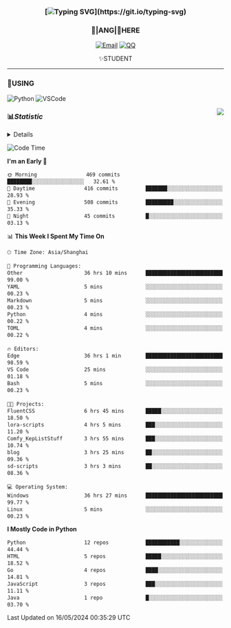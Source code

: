<div align="center">


### [![Typing SVG](https://readme-typing-svg.herokuapp.com?size=25&duration=2500&color=8C43EA&vCenter=true&width=200&height=40&lines=%F0%9F%8C%B1ANGJustinl%F0%9F%8C%B1+!)](https://git.io/typing-svg)


### 🥛|**ANG**|🥛HERE



[![Email](https://img.shields.io/badge/Email-ANGJustin@163.com-6A5ACD?style=flat-square&logoColor=fff)](mailto:ANGJustinl@163.com)
[![QQ](https://img.shields.io/badge/QQ-77139032-98FB98?style=flat-square&logoColor=fff)](https://qm.qq.com/cgi-bin/qm/qr?k=mcs-cON_aPNfc3hO8-H7lWJHDX-5nKr7&noverify=0)




✨STUDENT 

</div>

---

### 🎨USING

![Python](https://img.shields.io/badge/-Python-blue?style=flat-square&logo=Python&logoColor=fff)
![VSCode](https://img.shields.io/badge/-VSCode-blue?style=flat-square&logo=visualstudiocode&logoColor=fff)


<a href="#">
  <img align="right" src="https://github-readme-stats.vercel.app/api?username=ANGJustinl&count_private=true&show_icons=true&hide_border=true&bg_color=15,f2f7fd,E0EAFC" />
</a>




### 📊*Statistic* 

<details>

<p align="center">
   <img src="github-metrics.svg" alt="typing-svg">
</p>

[![Github activity graph](https://github-readme-activity-graph.angforever.top/graph?username=ANGJustinl&theme=dracula)](https://github.com/ANGJustinl/ANGJustinl)
![image](https://github.com/ANGJustinl/ANGJustinl/assets/96008766/f6c957b8-b907-482a-8804-4c1f944d4b60)
</details>

<!--START_SECTION:waka-->
![Code Time](http://img.shields.io/badge/Code%20Time-86%20hrs%2043%20mins-blue)

**I'm an Early 🐤** 

```text
🌞 Morning                469 commits         ████████░░░░░░░░░░░░░░░░░   32.61 % 
🌆 Daytime                416 commits         ███████░░░░░░░░░░░░░░░░░░   28.93 % 
🌃 Evening                508 commits         █████████░░░░░░░░░░░░░░░░   35.33 % 
🌙 Night                  45 commits          █░░░░░░░░░░░░░░░░░░░░░░░░   03.13 % 
```


📊 **This Week I Spent My Time On** 

```text
🕑︎ Time Zone: Asia/Shanghai

💬 Programming Languages: 
Other                    36 hrs 10 mins      █████████████████████████   99.00 % 
YAML                     5 mins              ░░░░░░░░░░░░░░░░░░░░░░░░░   00.23 % 
Markdown                 5 mins              ░░░░░░░░░░░░░░░░░░░░░░░░░   00.23 % 
Python                   4 mins              ░░░░░░░░░░░░░░░░░░░░░░░░░   00.22 % 
TOML                     4 mins              ░░░░░░░░░░░░░░░░░░░░░░░░░   00.22 % 

🔥 Editors: 
Edge                     36 hrs 1 min        █████████████████████████   98.59 % 
VS Code                  25 mins             ░░░░░░░░░░░░░░░░░░░░░░░░░   01.18 % 
Bash                     5 mins              ░░░░░░░░░░░░░░░░░░░░░░░░░   00.23 % 

🐱‍💻 Projects: 
FluentCSS                6 hrs 45 mins       █████░░░░░░░░░░░░░░░░░░░░   18.50 % 
lora-scripts             4 hrs 5 mins        ███░░░░░░░░░░░░░░░░░░░░░░   11.20 % 
Comfy_KepListStuff       3 hrs 55 mins       ███░░░░░░░░░░░░░░░░░░░░░░   10.74 % 
blog                     3 hrs 25 mins       ██░░░░░░░░░░░░░░░░░░░░░░░   09.36 % 
sd-scripts               3 hrs 3 mins        ██░░░░░░░░░░░░░░░░░░░░░░░   08.36 % 

💻 Operating System: 
Windows                  36 hrs 27 mins      █████████████████████████   99.77 % 
Linux                    5 mins              ░░░░░░░░░░░░░░░░░░░░░░░░░   00.23 % 
```

**I Mostly Code in Python** 

```text
Python                   12 repos            ███████████░░░░░░░░░░░░░░   44.44 % 
HTML                     5 repos             █████░░░░░░░░░░░░░░░░░░░░   18.52 % 
Go                       4 repos             ████░░░░░░░░░░░░░░░░░░░░░   14.81 % 
JavaScript               3 repos             ███░░░░░░░░░░░░░░░░░░░░░░   11.11 % 
Java                     1 repo              █░░░░░░░░░░░░░░░░░░░░░░░░   03.70 % 
```




 Last Updated on 16/05/2024 00:35:29 UTC
<!--END_SECTION:waka-->
